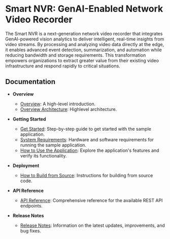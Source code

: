 # Smart NVR: GenAI-Enabled Network Video Recorder

The Smart NVR is a next-generation network video recorder that integrates GenAI-powered vision analytics to deliver intelligent, real-time insights from video streams. By processing and analyzing video data directly at the edge, it enables advanced event detection, summarization, and automation while reducing bandwidth and storage requirements. This transformation empowers organizations to extract greater value from their existing video infrastructure and respond rapidly to critical situations.

## Documentation

- **Overview**
  - [Overview](docs/user-guide/Overview.md): A high-level introduction.
  - [Overview Architecture](./docs/user-guide/Overview.md#how-it-works): Highlevel architecture.

- **Getting Started**
  - [Get Started](docs/user-guide/get-started.md): Step-by-step guide to get started with the sample application.
  - [System Requirements](docs/user-guide/system-requirements.md): Hardware and software requirements for running the sample application.
  - [How to Use the Application](./docs/user-guide/how-to-use-application.md): Explore the application's features and verify its functionality.

- **Deployment**
  - [How to Build from Source](docs/user-guide/how-to-build-from-source.md): Instructions for building from source code.

- **API Reference**
  - [API Reference](docs/user-guide/api-reference.md): Comprehensive reference for the available REST API endpoints.

- **Release Notes**
  - [Release Notes](docs/user-guide/release-notes.md): Information on the latest updates, improvements, and bug fixes.
